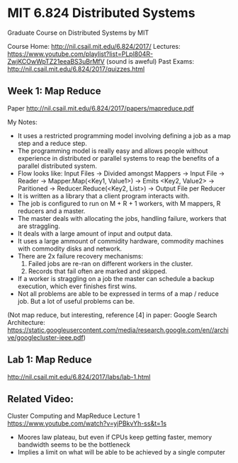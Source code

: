 # MIT 6.824 Distributed Systems

Graduate Course on Distributed Systems by MIT

Course Home: http://nil.csail.mit.edu/6.824/2017/
Lectures: https://www.youtube.com/playlist?list=PLpl804R-ZwjKCOwWpTZ21eeaBS3uBrMfV (sound is aweful)
Past Exams: http://nil.csail.mit.edu/6.824/2017/quizzes.html

## Week 1: Map Reduce
Paper
http://nil.csail.mit.edu/6.824/2017/papers/mapreduce.pdf

My Notes:
- It uses a restricted programming model involving defining a job as a map step and a reduce step.
- The programming model is really easy and allows people without experience in distributed or parallel systems to reap the benefits of a parallel distributed system.
- Flow looks like: Input Files -> Divided amongst Mappers -> Input File -> Reader -> Mapper.Map(<Key1, Value1>) -> Emits <Key2, Value2> -> Paritioned -> Reducer.Reduce(<Key2, List<Value2>>) -> Output File per Reducer
- It is written as a library that a client program interacts with.
- The job is configured to run on M + R + 1 workers, with M mappers, R reducers and a master.
- The master deals with allocating the jobs, handling failure, workers that are straggling.
- It deals with a large amount of input and output data.
- It uses a large ammount of commidity hardware, commodity machines with commodity disks and network.
- There are 2x failure recovery mechanisms:
  1) Failed jobs are re-ran on different workers in the cluster.
  2) Records that fail often are marked and skipped.
- If a worker is straggling on a job the master can schedule a backup execution, which ever finishes first wins.
- Not all problems are able to be expressed in terms of a map / reduce job. But a lot of useful problems can be.

(Not map reduce, but interesting, reference [4] in paper: Google Search Architecture: https://static.googleusercontent.com/media/research.google.com/en//archive/googlecluster-ieee.pdf)

## Lab 1: Map Reduce
http://nil.csail.mit.edu/6.824/2017/labs/lab-1.html

## Related Video:
Cluster Computing and MapReduce Lecture 1
https://www.youtube.com/watch?v=yjPBkvYh-ss&t=1s
- Moores law plateau, but even if CPUs keep getting faster, memory bandwidth seems to be the bottleneck
- Implies a limit on what will be able to be achieved by a single computer
